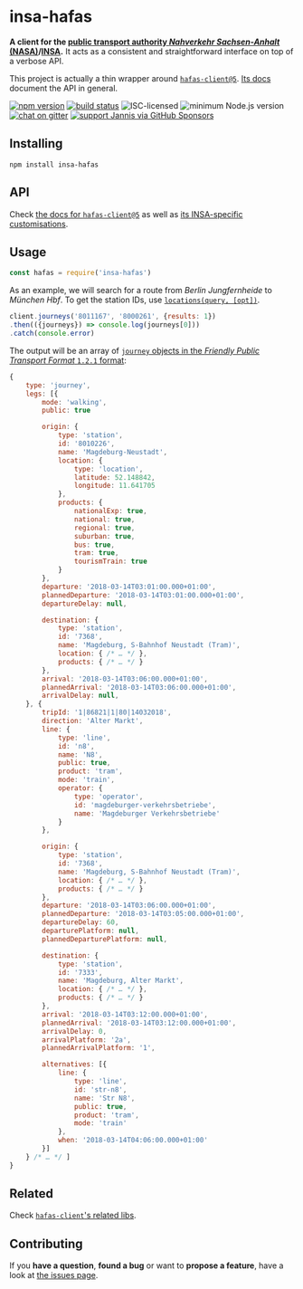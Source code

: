 # insa-hafas

**A client for the [public transport authority *Nahverkehr Sachsen-Anhalt* (NASA)](https://de.wikipedia.org/wiki/Nahverkehrsservice_Sachsen-Anhalt)/[INSA](https://insa.de).** It acts as a consistent and straightforward interface on top of a verbose API.

This project is actually a thin wrapper around [`hafas-client@5`](https://github.com/public-transport/hafas-client/tree/5#hafas-client). [Its docs](https://github.com/public-transport/hafas-client/tree/5/docs) document the API in general.

[![npm version](https://img.shields.io/npm/v/insa-hafas.svg)](https://www.npmjs.com/package/insa-hafas)
[![build status](https://api.travis-ci.org/public-transport/insa-hafas.svg?branch=master)](https://travis-ci.org/public-transport/insa-hafas)
![ISC-licensed](https://img.shields.io/github/license/public-transport/insa-hafas.svg)
![minimum Node.js version](https://img.shields.io/node/v/insa-hafas.svg)
[![chat on gitter](https://badges.gitter.im/public-transport/Lobby.svg)](https://gitter.im/public-transport/Lobby)
[![support Jannis via GitHub Sponsors](https://img.shields.io/badge/support%20Jannis-donate-fa7664.svg)](https://github.com/sponsors/derhuerst)


## Installing

```shell
npm install insa-hafas
```


## API

Check [the docs for `hafas-client@5`](https://github.com/public-transport/hafas-client/tree/5/docs) as well as [its INSA-specific customisations](https://github.com/public-transport/hafas-client/blob/5/p/insa/readme.md).


## Usage

```javascript
const hafas = require('insa-hafas')
```

As an example, we will search for a route from *Berlin Jungfernheide* to *München Hbf*. To get the station IDs, use [`locations(query, [opt])`](https://github.com/public-transport/hafas-client/blob/master/docs/locations.md).

```javascript
client.journeys('8011167', '8000261', {results: 1})
.then(({journeys}) => console.log(journeys[0]))
.catch(console.error)
```

The output will be an array of [`journey` objects in the *Friendly Public Transport Format* `1.2.1` format](https://github.com/public-transport/friendly-public-transport-format/tree/1.2.1/spec#journey):

```javascript
{
	type: 'journey',
	legs: [{
		mode: 'walking',
		public: true

		origin: {
			type: 'station',
			id: '8010226',
			name: 'Magdeburg-Neustadt',
			location: {
				type: 'location',
				latitude: 52.148842,
				longitude: 11.641705
			},
			products: {
				nationalExp: true,
				national: true,
				regional: true,
				suburban: true,
				bus: true,
				tram: true,
				tourismTrain: true
			}
		},
		departure: '2018-03-14T03:01:00.000+01:00',
		plannedDeparture: '2018-03-14T03:01:00.000+01:00',
		departureDelay: null,

		destination: {
			type: 'station',
			id: '7368',
			name: 'Magdeburg, S-Bahnhof Neustadt (Tram)',
			location: { /* … */ },
			products: { /* … */ }
		},
		arrival: '2018-03-14T03:06:00.000+01:00',
		plannedArrival: '2018-03-14T03:06:00.000+01:00',
		arrivalDelay: null,
	}, {
		tripId: '1|86821|1|80|14032018',
		direction: 'Alter Markt',
		line: {
			type: 'line',
			id: 'n8',
			name: 'N8',
			public: true,
			product: 'tram',
			mode: 'train',
			operator: {
				type: 'operator',
				id: 'magdeburger-verkehrsbetriebe',
				name: 'Magdeburger Verkehrsbetriebe'
			}
		},

		origin: {
			type: 'station',
			id: '7368',
			name: 'Magdeburg, S-Bahnhof Neustadt (Tram)',
			location: { /* … */ },
			products: { /* … */ }
		},
		departure: '2018-03-14T03:06:00.000+01:00',
		plannedDeparture: '2018-03-14T03:05:00.000+01:00',
		departureDelay: 60,
		departurePlatform: null,
		plannedDeparturePlatform: null,

		destination: {
			type: 'station',
			id: '7333',
			name: 'Magdeburg, Alter Markt',
			location: { /* … */ },
			products: { /* … */ }
		},
		arrival: '2018-03-14T03:12:00.000+01:00',
		plannedArrival: '2018-03-14T03:12:00.000+01:00',
		arrivalDelay: 0,
		arrivalPlatform: '2a',
		plannedArrivalPlatform: '1',

		alternatives: [{
			line: {
				type: 'line',
				id: 'str-n8',
				name: 'Str N8',
				public: true,
				product: 'tram',
				mode: 'train'
			},
			when: '2018-03-14T04:06:00.000+01:00'
		}]
	} /* … */ ]
}
```


## Related

Check [`hafas-client`'s related libs](https://github.com/public-transport/hafas-client/blob/master/readme.md#related).


## Contributing

If you **have a question**, **found a bug** or want to **propose a feature**, have a look at [the issues page](https://github.com/public-transport/insa-hafas/issues).
